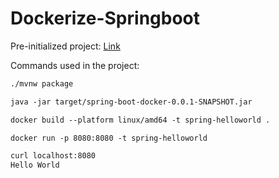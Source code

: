 # Dockerize-Springboot

Pre-initialized project: [Link]([https://](https://start.spring.io/#!type=maven-project&language=java&platformVersion=3.4.0-SNAPSHOT&packaging=jar&jvmVersion=17&groupId=com.example&artifactId=spring-boot-docker&name=spring-boot-docker&description=Demo%20project%20for%20Spring%20Boot&packageName=com.example.spring-boot-docker&dependencies=web))


Commands used in the project:

```markdown
./mvnw package

java -jar target/spring-boot-docker-0.0.1-SNAPSHOT.jar

docker build --platform linux/amd64 -t spring-helloworld .

docker run -p 8080:8080 -t spring-helloworld

curl localhost:8080
Hello World
```
